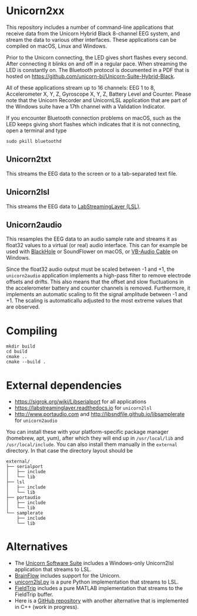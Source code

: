 # Unicorn2xx

This repository includes a number of command-line applications that receive data from the Unicorn Hybrid Black 8-channel EEG system, and stream the data to various other interfaces. These applications can be compiled on macOS, Linux and Windows.

Prior to the Unicorn connecting, the LED gives short flashes every second. After connecting it blinks on and off in a regular pace. When streaming the LED is constantly on. The Bluetooth protocol is documented in a PDF that is hosted on https://github.com/unicorn-bi/Unicorn-Suite-Hybrid-Black.

All of these applications stream up to 16 channels: EEG 1 to 8, Accelerometer X, Y, Z, Gyroscope X, Y, Z, Battery Level and Counter. Please note that the Unicorn Recorder and UnicornLSL application that are part of the Windows suite have a 17th channel with a Validation Indicator.

If you encounter Bluetooth connection problems on macOS, such as the LED keeps giving short flashes which indicates that it is not connecting, open a terminal and type

    sudo pkill bluetoothd

## Unicorn2txt

This streams the EEG data to the screen or to a tab-separated text file.

## Unicorn2lsl

This streams the EEG data to [LabStreamingLayer (LSL)](https://labstreaminglayer.readthedocs.io).

## Unicorn2audio

This resamples the EEG data to an audio sample rate and streams it as float32 values to a virtual (or real) audio interface. This can for example be used with [BlackHole](https://github.com/ExistentialAudio/BlackHole) or SoundFlower on macOS, or [VB-Audio Cable](https://vb-audio.com/Cable/index.htm) on Windows.

Since the float32 audio output must be scaled between -1 and +1, the `unicorn2audio` application implements a high-pass filter to remove electrode offsets and drifts. This also means that the offset and slow fluctuations in the accelerometer battery and counter channels is removed. Furthermore, it implements an automatic scaling to fit the signal amplitude between -1 and +1. The scaling is automaticallu adjusted to the most extreme values that are observed.

# Compiling

```
mkdir build
cd build
cmake ..
cmake --build .
```

# External dependencies

- <https://sigrok.org/wiki/Libserialport> for all applications
- <https://labstreaminglayer.readthedocs.io> for `unicorn2lsl`
- <http://www.portaudio.com> and <http://libsndfile.github.io/libsamplerate> for `unicorn2audio`

You can install these with your platform-specific package manager (homebrew, apt, yum), after which they will end up in `/usr/local/lib` and `/usr/local/include`. You can also install them manually in the `external` directory. In that case the directory layout should be

```
external/
├── serialport
│   ├── include
│   └── lib
├── lsl
│   ├── include
│   └── lib
├── portaudio
│   ├── include
│   └── lib
└── samplerate
    ├── include
    └── lib
```

# Alternatives

- The [Unicorn Software Suite](https://www.unicorn-bi.com/) includes a Windows-only Unicorn2lsl application that streams to LSL.
- [BrainFlow](https://brainflow.readthedocs.io/en/stable/SupportedBoards.html#unicorn) includes support for the Unicorn.
- [unicorn2lsl.py](https://robertoostenveld.nl/unicorn2lsl/) is a pure Python implementation that streams to LSL.
- [FieldTrip](https://www.fieldtriptoolbox.org/development/realtime/unicorn/) includes a pure MATLAB implementation that streams to the FieldTrip buffer.
- Here is a [GitHub repository](https://github.com/mesca/unicorn-lsl) with another alternative that is implemented in C++ (work in progress).
